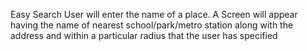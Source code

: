Easy Search 
User will enter the name of a place. A Screen will appear having the name of nearest school/park/metro station along with the address and
within a particular radius that the user has specified
